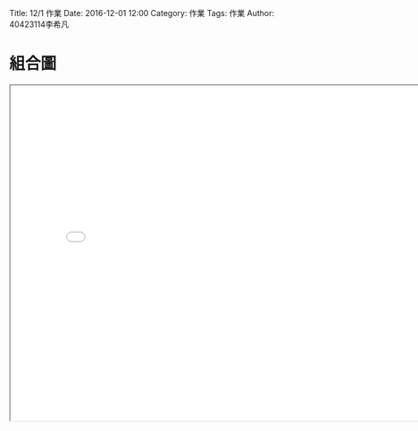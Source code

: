 Title: 12/1 作業
Date: 2016-12-01 12:00
Category: 作業
Tags: 作業
Author: 40423114李希凡

組合圖
===


<!-- PELICAN_END_SUMMARY -->

<iframe src="./../W7/40423114-12-15.html" width="800" height="600"></iframe>